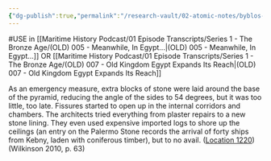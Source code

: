 ```yaml
---
{"dg-publish":true,"permalink":"/research-vault/02-atomic-notes/byblos-ships-bringing-lebanon-cedar-to-shore-up-bent-pyramid-at-dashur/"}
---
```


#USE in [[Maritime History Podcast/01 Episode Transcripts/Series 1 - The Bronze Age/(OLD) 005 - Meanwhile, In Egypt...\|(OLD) 005 - Meanwhile, In Egypt...]] OR [[Maritime History Podcast/01 Episode Transcripts/Series 1 - The Bronze Age/(OLD) 007 - Old Kingdom Egypt Expands Its Reach\|(OLD) 007 - Old Kingdom Egypt Expands Its Reach]]

As an emergency measure, extra blocks of stone were laid around the base of the pyramid, reducing the angle of the sides to 54 degrees, but it was too little, too late. Fissures started to open up in the internal corridors and chambers. The architects tried everything from plaster repairs to a new stone lining. They even used expensive imported logs to shore up the ceilings (an entry on the Palermo Stone records the arrival of forty ships from Kebny, laden with coniferous timber), but to no avail. ([Location 1220](https://readwise.io/to_kindle?action=open&asin=B004FGMZAI&location=1220))(Wilkinson 2010, p. 63)